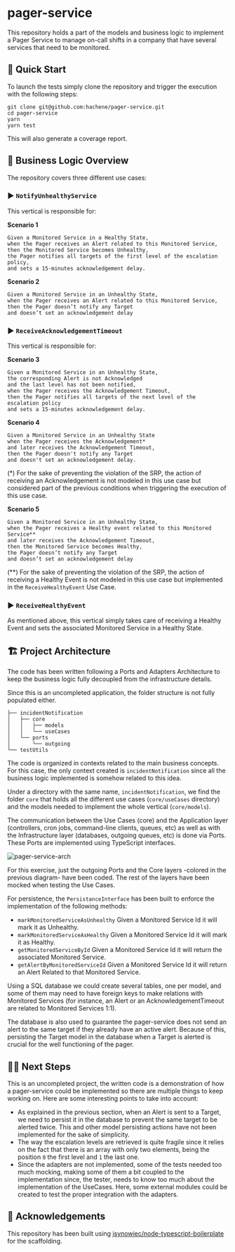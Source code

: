 # pager-service

This repository holds a part of the models and business logic to implement a Pager Service to manage on-call shifts in a company that have several services that need to be monitored.

## 🚀️ Quick Start

To launch the tests simply clone the repository and trigger the execution with the following steps:

```
git clone git@github.com:hachene/pager-service.git
cd pager-service
yarn
yarn test
```

This will also generate a coverage report.

## 🧠 Business Logic Overview

The repository covers three different use cases:

### ▶️ `NotifyUnhealthyService`
This vertical is responsible for:

**Scenario 1**
```
Given a Monitored Service in a Healthy State,
when the Pager receives an Alert related to this Monitored Service,
then the Monitored Service becomes Unhealthy,
the Pager notifies all targets of the first level of the escalation policy,
and sets a 15-minutes acknowledgement delay.
```

**Scenario 2**
```
Given a Monitored Service in an Unhealthy State,
when the Pager receives an Alert related to this Monitored Service,
then the Pager doesn’t notify any Target
and doesn’t set an acknowledgement delay
```

### ▶️ `ReceiveAcknowledgementTimeout`
This vertical is responsible for:

**Scenario 3**
```
Given a Monitored Service in an Unhealthy State,
the corresponding Alert is not Acknowledged
and the last level has not been notified,
when the Pager receives the Acknowledgement Timeout,
then the Pager notifies all targets of the next level of the escalation policy
and sets a 15-minutes acknowledgement delay.
```

**Scenario 4**
```
Given a Monitored Service in an Unhealthy State
when the Pager receives the Acknowledgement*
and later receives the Acknowledgement Timeout,
then the Pager doesn't notify any Target
and doesn't set an acknowledgement delay.
```

(*) For the sake of preventing the violation of the SRP, the action of receiving an Acknowledgement is not modeled in this use case but considered part of the previous conditions when triggering the execution of this use case.

**Scenario 5**
```
Given a Monitored Service in an Unhealthy State,
when the Pager receives a Healthy event related to this Monitored Service**
and later receives the Acknowledgement Timeout,
then the Monitored Service becomes Healthy,
the Pager doesn’t notify any Target
and doesn’t set an acknowledgement delay
```

(\*\*) For the sake of preventing the violation of the SRP, the action of receiving a Healthy Event is not modeled in this use case but implemented in the `ReceiveHealthyEvent` Use Case.

### ▶️ `ReceiveHealthyEvent`

As mentioned above, this vertical simply takes care of receiving a Healthy Event and sets the associated Monitored Service in a Healthy State.

## 🏗️ Project Architecture

The code has been written following a Ports and Adapters Architecture to keep the business logic fully decoupled from the infrastructure details.

Since this is an uncompleted application, the folder structure is not fully populated either.


```src
├── incidentNotification
│   ├── core
│   │   ├── models
│   │   └── useCases
│   └── ports
│       └── outgoing
└── testUtils
```

The code is organized in contexts related to the main business concepts. For this case, the only context created is `incidentNotification` since all the business logic implemented is somehow related to this idea.

Under a directory with the same name, `incidentNotification`, we find the folder `core` that holds all the different use cases (`core/useCases` directory) and the models needed to implement the whole vertical (`core/models`).

The communication between the Use Cases (core) and the Application layer (controllers, cron jobs, command-line clients, queues, etc) as well as with the Infrastructure layer (databases, outgoing queues, etc) is done via Ports. These Ports are implemented using TypeScript interfaces.

![pager-service-arch](https://user-images.githubusercontent.com/7657547/127133468-2a66b365-aafd-45f6-b767-0dbf28446fb9.png)
 
For this exercise, just the outgoing Ports and the Core layers -colored in the previous diagram- have been coded. The rest of the layers have been mocked when testing the Use Cases.

For persistence, the `PersistanceInterface` has been built to enforce the implementation of the following methods:

- `markMonitoredServiceAsUnhealthy` Given a Monitored Service Id it will mark it as Unhealthy.
- `markMonitoredServiceAsHealthy` Given a Monitored Service Id it will mark it as Healthy.
- `getMonitoredServiceById`  Given a Monitored Service Id it will return the associated Monitored Service.
- `getAlertByMonitoredServiceId` Given a Monitored Service Id it will return an Alert Related to that Monitored Service.

Using a SQL database we could create several tables, one per model, and some of them may need to have foreign keys to make relations with Monitored Services (for instance, an Alert or an AcknowledgementTimeout are related to Monitored Services 1:1).

The database is also used to guarantee the pager-service does not send an alert to the same target if they already have an active alert. Because of this, persisting the Target model in the database when a Target is alerted is crucial for the well functioning of the pager.

## 🏃‍♀️ Next Steps

This is an uncompleted project, the written code is a demonstration of how a pager-service could be implemented so there are multiple things to keep working on. Here are some interesting points to take into account:

- As explained in the previous section, when an Alert is sent to a Target, we need to persist it in the database to prevent the same target to be alerted twice. This and other model persisting actions have not been implemented for the sake of simplicity.
- The way the escalation levels are retrieved is quite fragile since it relies on the fact that there is an array with only two elements, being the position `0` the first level and `1` the last one.
- Since the adapters are not implemented, some of the tests needed too much mocking, making some of them a bit coupled to the implementation since, the tester, needs to know too much about the implementation of the UseCases. Here, some external modules could be created to test the proper integration with the adapters.

## 🤗️ Acknowledgements

This repository has been built using [jsynowiec/node-typescript-boilerplate](https://github.com/jsynowiec/node-typescript-boilerplate) for the scaffolding.


